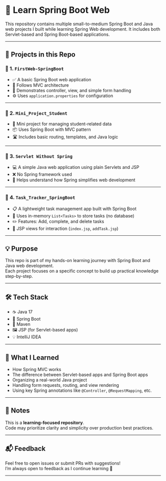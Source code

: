 # 🌱 Learn Spring Boot Web 

This repository contains multiple small-to-medium Spring Boot and Java web projects I built while learning Spring Web development. It includes both Servlet-based and Spring Boot-based applications.

---

## 📂 Projects in this Repo

### 🔹 1. `FirstWeb-SpringBoot`
- ✅ A basic Spring Boot web application  
- 🧩 Follows MVC architecture  
- 📝 Demonstrates controller, view, and simple form handling  
- ⚙️ Uses `application.properties` for configuration  

---

### 🔹 2. `Mini_Project_Student`
- 🏫 Mini project for managing student-related data  
- 📦 Uses Spring Boot with MVC pattern  
- 🛣️ Includes basic routing, templates, and Java logic  

---

### 🔹 3. `Servlet Without Spring`
- 💻 A simple Java web application using plain Servlets and JSP  
- ❌ No Spring framework used  
- 🧠 Helps understand how Spring simplifies web development  

---

### 🔹 4. `Task_Tracker_SpringBoot`
- 📋 A lightweight task management app built with Spring Boot  
- 🧠 Uses in-memory `List<Tasks>` to store tasks (no database)  
- ✏️ Features: Add, complete, and delete tasks  
- 🧾 JSP views for interaction (`index.jsp`, `addTask.jsp`)  

---

## 💡 Purpose

This repo is part of my hands-on learning journey with Spring Boot and Java web development.  
Each project focuses on a specific concept to build up practical knowledge step-by-step.

---

## 🛠️ Tech Stack

- ☕ Java 17  
- 🌱 Spring Boot  
- 🔧 Maven  
- 🖼️ JSP (for Servlet-based apps)  
- 💡 IntelliJ IDEA  

---

## 🧠 What I Learned

- How Spring MVC works
- The difference between Servlet-based apps and Spring Boot apps
- Organizing a real-world Java project
- Handling form requests, routing, and view rendering
- Using key Spring annotations like `@Controller`, `@RequestMapping`, etc.

---

## 📌 Notes

This is a **learning-focused repository**.  
Code may prioritize clarity and simplicity over production best practices.

---

## 📬 Feedback

Feel free to open issues or submit PRs with suggestions!  
I’m always open to feedback as I continue learning 🚀

---
